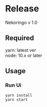 # Release

Nekoringo v 1.0

## Required

yarn: latest ver <br />
node: 10.x or later

## Usage

### Run Ui

```
yarn install
yarn start
```
